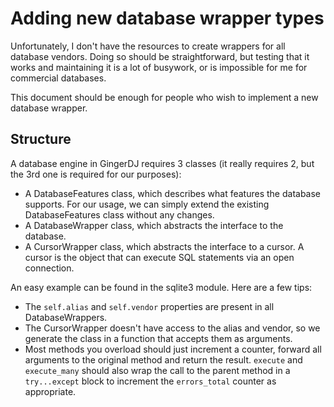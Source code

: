 # Adding new database wrapper types

Unfortunately, I don't have the resources to create wrappers for all
database vendors. Doing so should be straightforward, but testing that
it works and maintaining it is a lot of busywork, or is impossible for
me for commercial databases.

This document should be enough for people who wish to implement a new
database wrapper.

## Structure

A database engine in GingerDJ requires 3 classes (it really requires 2,
but the 3rd one is required for our purposes):

* A DatabaseFeatures class, which describes what features the database
  supports. For our usage, we can simply extend the existing
  DatabaseFeatures class without any changes.
* A DatabaseWrapper class, which abstracts the interface to the
  database.
* A CursorWrapper class, which abstracts the interface to a cursor. A
  cursor is the object that can execute SQL statements via an open
  connection.

An easy example can be found in the sqlite3 module. Here are a few tips:

* The `self.alias` and `self.vendor` properties are present in all
  DatabaseWrappers.
* The CursorWrapper doesn't have access to the alias and vendor, so we
  generate the class in a function that accepts them as arguments.
* Most methods you overload should just increment a counter, forward
  all arguments to the original method and return the
  result. `execute` and `execute_many` should also wrap the call to
  the parent method in a `try...except` block to increment the
  `errors_total` counter as appropriate.
